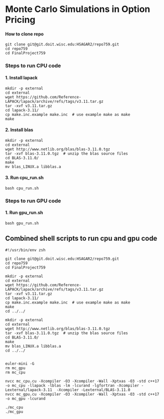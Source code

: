 # Monte Carlo Simulations in Option Pricing


#### How to clone repo
```shell
git clone git@git.doit.wisc.edu:HSAGAR2/repo759.git
cd repo759
cd FinalProject759
```

### Steps to run CPU code
#### 1. Install lapack

```shell
mkdir -p external
cd external
wget https://github.com/Reference-LAPACK/lapack/archive/refs/tags/v3.11.tar.gz
tar -xvf v3.11.tar.gz
cd lapack-3.11/
cp make.inc.example make.inc  # use example make as make
make
```

#### 2. Install blas

```shell
mkdir -p external
cd external
wget http://www.netlib.org/blas/blas-3.11.0.tgz
tar -xvf blas-3.11.0.tgz  # unzip the blas source files
cd BLAS-3.11.0/ 
make
mv blas_LINUX.a libblas.a
```

#### 3. Run cpu_run.sh
```shell
bash cpu_run.sh
```
### Steps to run GPU code
#### 1. Run gpu_run.sh
```shell
bash gpu_run.sh
```

## Combined shell scripts to run cpu and gpu code
```shell
#!/usr/bin/env zsh

git clone git@git.doit.wisc.edu:HSAGAR2/repo759.git
cd repo759
cd FinalProject759

mkdir -p external
cd external
wget https://github.com/Reference-LAPACK/lapack/archive/refs/tags/v3.11.tar.gz
tar -xvf v3.11.tar.gz
cd lapack-3.11/
cp make.inc.example make.inc  # use example make as make
make
cd ../../

mkdir -p external
cd external
wget http://www.netlib.org/blas/blas-3.11.0.tgz
tar -xvf blas-3.11.0.tgz  # unzip the blas source files
cd BLAS-3.11.0/ 
make
mv blas_LINUX.a libblas.a
cd ../../


euler-mini -G
rm mc_gpu
rm mc_cpu

nvcc mc_cpu.cu -Xcompiler -O3 -Xcompiler -Wall -Xptxas -O3 -std c++17 -o mc_cpu -llapack -lblas -lm -lcurand -lgfortran -Xcompiler -Lexternal/lapack-3.11  -Xcompiler -Lexternal/BLAS-3.11.0 
nvcc mc_gpu.cu -Xcompiler -O3 -Xcompiler -Wall -Xptxas -O3 -std c++17 -o mc_gpu -lcurand 

./mc_cpu
./mc_gpu
```

